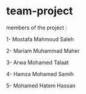 # team-project


members of the project :


1- Mostafa Mahmoud Saleh

2- Mariam Muhammad Maher

3- Arwa Mohamed Talaat

4- Hamza Mohamed Samih

5- Mohamed Hatem Hassan
